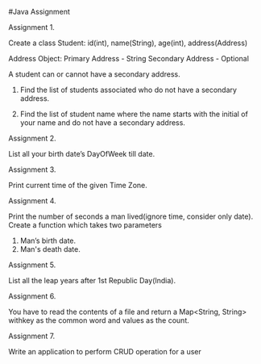#Java Assignment

Assignment 1. 

Create a class Student: id(int), name(String), age(int), address(Address)

Address Object: Primary Address - String
Secondary Address - Optional<String>

A student can or cannot have a secondary address.

1. Find the list of students associated who do not have a secondary address.

2. Find the list of student name where the name starts with the initial of your name and do not have a secondary address.

Assignment 2. 

List all your birth date’s DayOfWeek till date.

Assignment 3. 

Print current time of the given Time Zone.

Assignment 4. 

Print the number of seconds a man lived(ignore time, consider only date).
Create a function which takes two parameters
1. Man’s birth date.
2. Man's death date.

Assignment 5. 

List all the leap years after 1st Republic Day(India).

Assignment 6. 

You have to read the contents of a file and return a Map<String, String> withkey as the common word and values as the count.

Assignment 7.

Write an application to perform CRUD operation for a user

